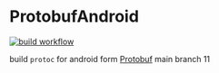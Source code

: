 # ProtobufAndroid

[![build workflow](https://github.com/MrIkso/ProtobufAndroid/actions/workflows/build.yml/badge.svg)](https://github.com/MrIkso/ProtobufAndroid/actions/workflows/build.yml)

build ```protoc``` for android form [Protobuf](https://github.com/protocolbuffers/protobuf) main branch
11
